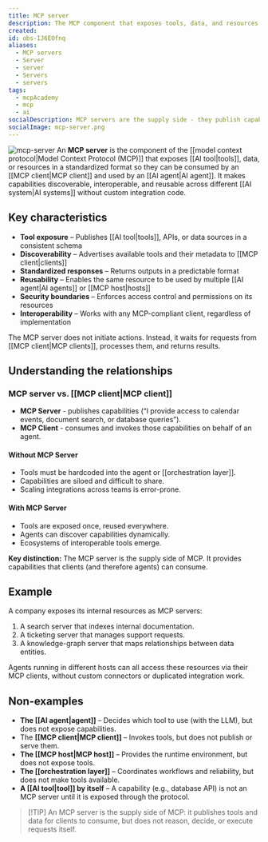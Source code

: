 ```yaml
---
title: MCP server
description: The MCP component that exposes tools, data, and resources in a standardized format for agents to consume via MCP clients. Enables discoverability, reusability, and interoperability across AI systems.
created:
id: obs-IJ6EOfnq
aliases:
  - MCP servers
  - Server
  - server
  - Servers
  - servers
tags:
  - mcpAcademy
  - mcp
  - ai
socialDescription: MCP servers are the supply side - they publish capabilities once for any agent to consume. Tools become discoverable and reusable without custom integration work.
socialImage: mcp-server.png
---
```


![mcp-server](static/mcp-server.png)
An **MCP server** is the component of the [[model context protocol|Model Context Protocol (MCP)]] that exposes [[AI tool|tools]], data, or resources in a standardized format so they can be consumed by an [[MCP client|MCP client]] and used by an [[AI agent|AI agent]]. It makes capabilities discoverable, interoperable, and reusable across different [[AI system|AI systems]] without custom integration code.

## Key characteristics

- **Tool exposure** – Publishes [[AI tool|tools]], APIs, or data sources in a consistent schema
- **Discoverability** – Advertises available tools and their metadata to [[MCP client|clients]]
- **Standardized responses** – Returns outputs in a predictable format
- **Reusability** – Enables the same resource to be used by multiple [[AI agent|AI agents]] or [[MCP host|hosts]]
- **Security boundaries** – Enforces access control and permissions on its resources
- **Interoperability** – Works with any MCP-compliant client, regardless of implementation

The MCP server does not initiate actions. Instead, it waits for requests from [[MCP client|MCP clients]], processes them, and returns results.

## Understanding the relationships

### MCP server vs. [[MCP client|MCP client]]

- **MCP Server** - publishes capabilities (“I provide access to calendar events, document search, or database queries”).
- **MCP Client** - consumes and invokes those capabilities on behalf of an agent.

#### Without MCP Server

- Tools must be hardcoded into the agent or [[orchestration layer]].
- Capabilities are siloed and difficult to share.
- Scaling integrations across teams is error-prone.

#### With MCP Server

- Tools are exposed once, reused everywhere.
- Agents can discover capabilities dynamically.
- Ecosystems of interoperable tools emerge.

**Key distinction:** The MCP server is the supply side of MCP. It provides capabilities that clients (and therefore agents) can consume.

## Example

A company exposes its internal resources as MCP servers:

1. A search server that indexes internal documentation.
2. A ticketing server that manages support requests.
3. A knowledge-graph server that maps relationships between data entities.

Agents running in different hosts can all access these resources via their MCP clients, without custom connectors or duplicated integration work.

## Non-examples

- **The [[AI agent|agent]]** – Decides which tool to use (with the LLM), but does not expose capabilities.
- The **[[MCP client|MCP client]]** – Invokes tools, but does not publish or serve them.
- **The [[MCP host|MCP host]]** – Provides the runtime environment, but does not expose tools.
- **The [[orchestration layer]]** – Coordinates workflows and reliability, but does not make tools available.
- **A [[AI tool|tool]] by itself** – A capability (e.g., database API) is not an MCP server until it is exposed through the protocol.

> [!TIP] An MCP server is the supply side of MCP: it publishes tools and data for clients to consume, but does not reason, decide, or execute requests itself.

